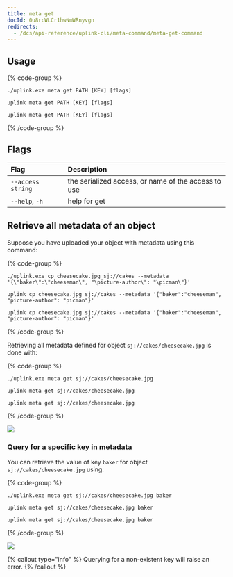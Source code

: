 ```yaml
---
title: meta get
docId: 0u8rcWLCr1hwNmWRnyvgn
redirects:
  - /dcs/api-reference/uplink-cli/meta-command/meta-get-command
---
```


## Usage

{% code-group %}

```windows
./uplink.exe meta get PATH [KEY] [flags]
```

```linux
uplink meta get PATH [KEY] [flags]
```

```macos
uplink meta get PATH [KEY] [flags]
```

{% /code-group %}

## Flags

| Flag              | Description                                         |
| :---------------- | :-------------------------------------------------- |
| `--access string` | the serialized access, or name of the access to use |
| `--help`, `-h`    | help for get                                        |

## Retrieve all metadata of an object

Suppose you have uploaded your object with metadata using this command:

{% code-group %}

```windows
./uplink.exe cp cheesecake.jpg sj://cakes --metadata '{\"baker\":\"cheeseman\", "\picture-author\": "\picman\"}'
```

```linux
uplink cp cheesecake.jpg sj://cakes --metadata '{"baker":"cheeseman", "picture-author": "picman"}'
```

```macos
uplink cp cheesecake.jpg sj://cakes --metadata '{"baker":"cheeseman", "picture-author": "picman"}'
```

{% /code-group %}

Retrieving all metadata defined for object `sj://cakes/cheesecake.jpg` is done with:

{% code-group %}

```windows
./uplink.exe meta get sj://cakes/cheesecake.jpg
```

```linux
uplink meta get sj://cakes/cheesecake.jpg
```

```macos
uplink meta get sj://cakes/cheesecake.jpg
```

{% /code-group %}

![](https://link.us1.storjshare.io/raw/jua7rls6hkx5556qfcmhrqed2tfa/docs/images/zxWOIDRiLXcedbjVc6OmG_meta-get.png)

### Query for a specific key in metadata

You can retrieve the value of key `baker` for object `sj://cakes/cheesecake.jpg` using:

{% code-group %}

```windows
./uplink.exe meta get sj://cakes/cheesecake.jpg baker
```

```linux
uplink meta get sj://cakes/cheesecake.jpg baker
```

```macos
uplink meta get sj://cakes/cheesecake.jpg baker
```

{% /code-group %}

![](https://link.us1.storjshare.io/raw/jua7rls6hkx5556qfcmhrqed2tfa/docs/images/B2qjHGPbKsZHONu74SsL0_meta-get-key.png)

{% callout type="info"  %}
Querying for a non-existent key will raise an error.
{% /callout %}
